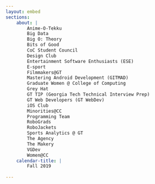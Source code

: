 ```yaml
---
layout: embed
sections:
    about: |
        Anime-O-Tekku
        Big Data
        Big O: Theory
        Bits of Good
        CoC Student Council
        Design Club
        Entertainment Software Enthusiasts (ESE)
        E-sport
        Filmmakers@GT
        Mastering Android Development (GITMAD)
        Graduate Women @ College of Computing
        Grey Hat
        GT TIP (Georgia Tech Technical Interview Prep)
        GT Web Developers (GT WebDev)
        iOS Club
        Minorities@CC
        Programming Team
        RoboGrads 
        RoboJackets
        Sports Analytics @ GT
        The Agency
        The Makery
        VGDev
        Women@CC
    calendar-title: |
        Fall 2019
        
---
```


